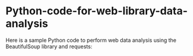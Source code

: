 # Python-code-for-web-library-data-analysis
Here is a sample Python code to perform web data analysis using the BeautifulSoup library and requests:
